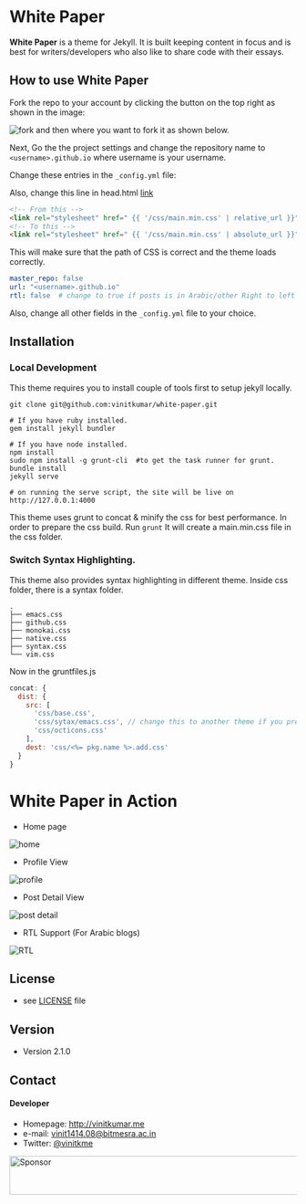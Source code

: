 # White Paper

**White Paper** is a theme for Jekyll. It is built keeping content in focus and is best for writers/developers who also like to share code with their essays.

## How to use White Paper

Fork the repo to your account by clicking the button on the top right as shown in the image:

![fork](https://cldup.com/vOF0oaUkh5-3000x3000.png) and then where you want to fork it as shown below.

Next, Go the the project settings and change the repository name to `<username>.github.io` where username is your username.

Change these entries in the `_config.yml` file:

Also, change this line in head.html [link](https://github.com/vinitkumar/white-paper/blob/9ad021a8f94c6240351bd57eda301b5f207e554e/_includes/head.html#L28)

```html
<!-- From this -->
<link rel="stylesheet" href=" {{ '/css/main.min.css' | relative_url }}" type="text/css" />
<!-- To this -->
<link rel="stylesheet" href=" {{ '/css/main.min.css' | absolute_url }}" type="text/css" />

```


This will make sure that the path of CSS is correct and the theme loads correctly.

```yml
master_repo: false
url: "<username>.github.io"
rtl: false  # change to true if posts is in Arabic/other Right to left language.
```
Also, change all other fields in the `_config.yml` file to your choice.

## Installation

### Local Development

This theme requires you to install couple of tools first to setup jekyll locally.

```$
git clone git@github.com:vinitkumar/white-paper.git

# If you have ruby installed.
gem install jekyll bundler

# If you have node installed.
npm install
sudo npm install -g grunt-cli  #to get the task runner for grunt.
bundle install
jekyll serve

# on running the serve script, the site will be live on 
http://127.0.0.1:4000
```
This theme uses grunt to concat & minify the css for best performance. In order to prepare the css build. Run `grunt`
It will create a main.min.css file in the css folder.

### Switch Syntax Highlighting.

This theme also provides syntax highlighting in different theme. Inside css folder, there is a syntax folder.

```$
.
├── emacs.css
├── github.css
├── monokai.css
├── native.css
├── syntax.css
└── vim.css

```

Now in the gruntfiles.js

```js
concat: {
  dist: {
    src: [
      'css/base.css',
      'css/sytax/emacs.css', // change this to another theme if you prefer, like vim.css and run grunt
      'css/octicons.css'
    ],
    dest: 'css/<%= pkg.name %>.add.css'
  }
}
```

# White Paper in Action

- Home page

![home](https://cldup.com/AN-7_xCJ1v.png)

- Profile View

![profile](https://cldup.com/dQuyC70TzS.png)

- Post Detail View

![post detail](https://cldup.com/09Ay9MIPZ4.png)

- RTL Support (For Arabic blogs)

![RTL](https://cldup.com/84vnCOsI6c-3000x3000.png)

## License 
* see [LICENSE](https://github.com/vinitkumar/white-paper/blob/gh-pages/LICENSE) file

## Version 
* Version 2.1.0

## Contact
#### Developer
* Homepage: http://vinitkumar.me
* e-mail: vinit1414.08@bitmesra.ac.in
* Twitter: [@vinitkme](https://twitter.com/vinitkme "vinitkme on twitter")

<a target='_blank' rel='nofollow' href='https://app.codesponsor.io/link/uyhQ2YHmpDTZbNRraFXJEvTa/vinitkumar/white-paper'>  <img alt='Sponsor' width='888' height='68' src='https://app.codesponsor.io/embed/uyhQ2YHmpDTZbNRraFXJEvTa/vinitkumar/white-paper.svg' /></a>
